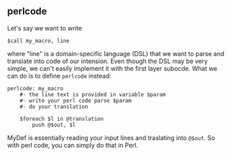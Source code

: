 ## perlcode

Let's say we want to write

```
$call my_macro, line
```

where "line" is a domain-specific language (DSL) that we want to parse and translate into code of our intension. Even though the DSL may be very simple, we can't easily implement it with the first layer subocde. What we can do is to define `perlcode` instead:

```
perlcode: my_macro
    #- the line text is provided in variable $param
    #- write your perl code parse $param
    #- do your translation

    $foreach $l in @translation
        push @$out, $l
```

MyDef is essentially reading your input lines and traslating into `@$out`. So with perl code, you can simply do that in Perl. 
